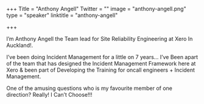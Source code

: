 +++
Title = "Anthony Angell"
Twitter = ""
image = "anthony-angell.png"
type = "speaker"
linktitle = "anthony-angell"

+++

I’m Anthony Angell the Team lead for Site Reliability Engineering at Xero In Auckland!.

I’ve been doing Incident Management for a little on 7 years… I’ve Been apart of the team that has designed the Incident Management Framework here at Xero & been part of Developing the Training for oncall engineers + Incident Management.

One of the amusing questions who is my favourite member of one direction? Really! I Can’t Choose!!!
